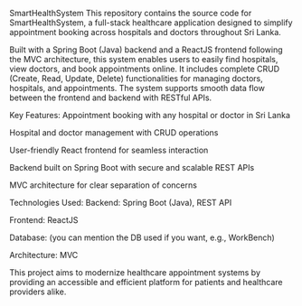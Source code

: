 SmartHealthSystem
This repository contains the source code for SmartHealthSystem, a full-stack healthcare application designed to simplify appointment booking across hospitals and doctors throughout Sri Lanka.

Built with a Spring Boot (Java) backend and a ReactJS frontend following the MVC architecture, this system enables users to easily find hospitals, view doctors, and book appointments online. It includes complete CRUD (Create, Read, Update, Delete) functionalities for managing doctors, hospitals, and appointments. The system supports smooth data flow between the frontend and backend with RESTful APIs.

Key Features:
Appointment booking with any hospital or doctor in Sri Lanka

Hospital and doctor management with CRUD operations

User-friendly React frontend for seamless interaction

Backend built on Spring Boot with secure and scalable REST APIs

MVC architecture for clear separation of concerns

Technologies Used:
Backend: Spring Boot (Java), REST API

Frontend: ReactJS

Database: (you can mention the DB used if you want, e.g., WorkBench)

Architecture: MVC

This project aims to modernize healthcare appointment systems by providing an accessible and efficient platform for patients and healthcare providers alike.
